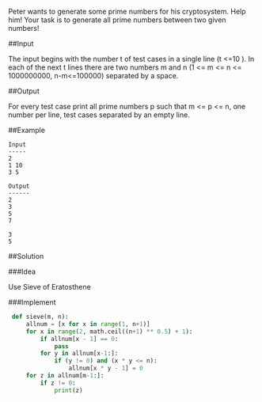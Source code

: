 Peter wants to generate some prime numbers for his cryptosystem. Help him! Your task is to generate all prime numbers between two given numbers!

##Input

The input begins with the number t of test cases in a single line (t <=10 ). In each of the next t lines there are two numbers m and n (1 <= m <= n <= 1000000000, n-m<=100000) separated by a space.

##Output

For every test case print all prime numbers p such that m <= p <= n, one number per line, test cases separated by an empty line.

##Example

```
Input
-----
2
1 10
3 5

Output
------
2
3
5
7

3
5
```

##Solution

###Idea

Use Sieve of Eratosthene

###Implement

```python
 def sieve(m, n):
     allnum = [x for x in range(1, n+1)]
     for x in range(2, math.ceil((n+1) ** 0.5) + 1):
         if allnum[x - 1] == 0:
             pass
         for y in allnum[x-1:]:
             if (y != 0) and (x * y <= n):
                 allnum[x * y - 1] = 0
     for z in allnum[m-1:]:
         if z != 0:
             print(z)
```
